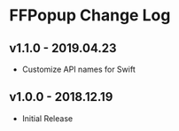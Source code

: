 # FFPopup Change Log

## v1.1.0 - 2019.04.23

- Customize API names for Swift


## v1.0.0 - 2018.12.19

- Initial Release